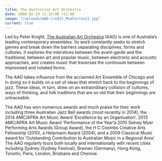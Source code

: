 ```yaml
---
title: The Australian Art Orchestra
date: 2008-02-19 11:14:00 +11:00
image: "/uploads/AAO-Credit_MiaForrest2.jpg"
current: true
---
```


Led by Peter Knight, [The Australian Art Orchestra](http://www.aao.com.au/) (AAO) is one of Australia’s leading contemporary ensembles. Its work constantly seeks to stretch genres and break down the barriers separating disciplines, forms and cultures. It explores the interstices between the avant-garde and the traditional, between art and popular music, between electronic and acoustic approaches, and creates music that traverses the continuum between improvised and notated forms.

The AAO takes influence from the acclaimed Art Ensemble of Chicago and in doing so it builds on a set of ideas that stretch back to the beginnings of jazz. These ideas, in turn, drew on an extraordinary collision of cultures, ways of thinking, and folk traditions that are so old that their beginnings are untraceable.

The AAO has won numerous awards and much praise for their work including three Australian Jazz Bell awards (most recently in 2014), the 2014 AMC/APRA Art Music Award ‘Excellence by an Organisation’, 2013 AMC/APRA Art Music Award ‘Performance of the Year’a 2010 Sidney Myer Performing Arts Awards (Group Award), the H C Coombs Creative Arts Fellowship (2010), a Helpmann Award (2004), and a 2009 Classical Music award for ‘Outstanding Contribution to Australian Music in a Regional Area’. The AAO regularly tours both locally and internationally with recent cities including Sydney (Sydney Festival), Bremen (Germany), Hong Kong, Toronto, Paris, London, Brisbane and Chennai.
